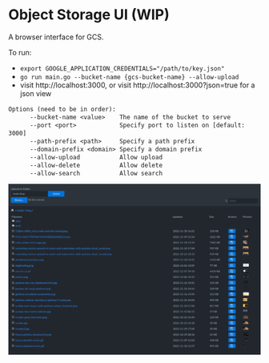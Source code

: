 # Object Storage UI (WIP)

A browser interface for GCS.

To run:
- `export GOOGLE_APPLICATION_CREDENTIALS="/path/to/key.json"`
- `go run main.go --bucket-name {gcs-bucket-name} --allow-upload`
- visit http://localhost:3000, or visit http://localhost:3000?json=true for a json view

```
Options (need to be in order):
      --bucket-name <value>    The name of the bucket to serve
      --port <port>            Specify port to listen on [default: 3000]
      --path-prefix <path>     Specify a path prefix
      --domain-prefix <domain> Specify a domain prefix
      --allow-upload           Allow upload
      --allow-delete           Allow delete
      --allow-search           Allow search
```

![](./object-storage-ui.png)